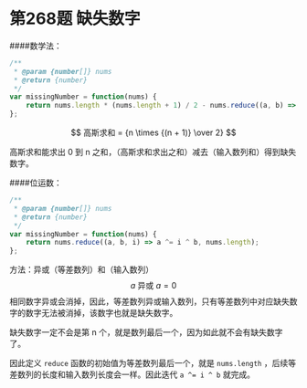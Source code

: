 # 第268题 缺失数字

####数学法：

```javascript
/**
 * @param {number[]} nums
 * @return {number}
 */
var missingNumber = function(nums) {
    return nums.length * (nums.length + 1) / 2 - nums.reduce((a, b) => a + b);
};
```

$$
高斯求和 = {n \times {(n + 1)}  \over 2}
$$

高斯求和能求出 0 到 n 之和，（高斯求和求出之和）减去（输入数列和）得到缺失数字。



####位运数：

```javascript
/**
 * @param {number[]} nums
 * @return {number}
 */
var missingNumber = function(nums) {
    return nums.reduce((a, b, i) => a ^= i ^ b, nums.length);
};
```

方法：异或（等差数列）和（输入数列）
$$
a\text{ 异或 } a = 0
$$
相同数字异或会消掉，因此，等差数列异或输入数列，只有等差数列中对应缺失数字的数字无法被消掉，该数字也就是缺失数字。

缺失数字一定不会是第 n 个，就是数列最后一个，因为如此就不会有缺失数字了。

因此定义 `reduce` 函数的初始值为等差数列最后一个，就是 `nums.length` ，后续等差数列的长度和输入数列长度会一样。因此迭代 `a ^= i ^ b` 就完成。

